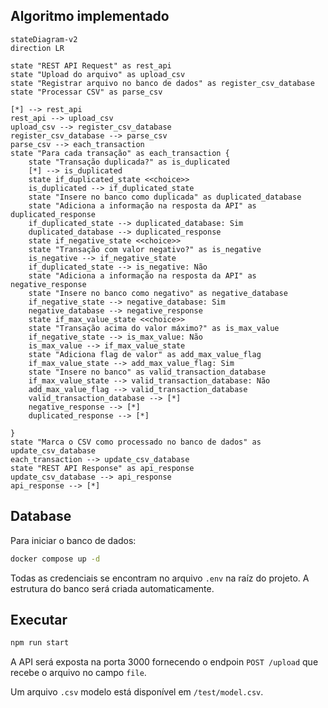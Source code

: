 ## Algoritmo implementado

```mermaid
stateDiagram-v2
direction LR

state "REST API Request" as rest_api
state "Upload do arquivo" as upload_csv
state "Registrar arquivo no banco de dados" as register_csv_database
state "Processar CSV" as parse_csv

[*] --> rest_api
rest_api --> upload_csv
upload_csv --> register_csv_database
register_csv_database --> parse_csv
parse_csv --> each_transaction
state "Para cada transação" as each_transaction {
    state "Transação duplicada?" as is_duplicated
    [*] --> is_duplicated
    state if_duplicated_state <<choice>>
    is_duplicated --> if_duplicated_state
    state "Insere no banco como duplicada" as duplicated_database
    state "Adiciona a informação na resposta da API" as duplicated_response
    if_duplicated_state --> duplicated_database: Sim
    duplicated_database --> duplicated_response
    state if_negative_state <<choice>>
    state "Transação com valor negativo?" as is_negative
    is_negative --> if_negative_state
    if_duplicated_state --> is_negative: Não
    state "Adiciona a informação na resposta da API" as negative_response
    state "Insere no banco como negativo" as negative_database
    if_negative_state --> negative_database: Sim
    negative_database --> negative_response
    state if_max_value_state <<choice>>
    state "Transação acima do valor máximo?" as is_max_value
    if_negative_state --> is_max_value: Não
    is_max_value --> if_max_value_state
    state "Adiciona flag de valor" as add_max_value_flag
    if_max_value_state --> add_max_value_flag: Sim
    state "Insere no banco" as valid_transaction_database
    if_max_value_state --> valid_transaction_database: Não
    add_max_value_flag --> valid_transaction_database
    valid_transaction_database --> [*]
    negative_response --> [*]
    duplicated_response --> [*]

}
state "Marca o CSV como processado no banco de dados" as update_csv_database
each_transaction --> update_csv_database
state "REST API Response" as api_response
update_csv_database --> api_response
api_response --> [*]
```

## Database

Para iniciar o banco de dados:

```sh
docker compose up -d
```

Todas as credenciais se encontram no arquivo `.env` na raíz do projeto. A estrutura do banco será criada automaticamente.

## Executar

```sh
npm run start
```

A API será exposta na porta 3000 fornecendo o endpoin `POST /upload` que recebe o arquivo no campo `file`.

Um arquivo `.csv` modelo está disponível em `/test/model.csv`.
